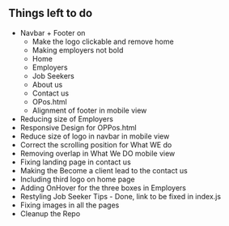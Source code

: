 ## Things left to do

* Navbar +  Footer on 
  * Make the logo clickable and remove home
  * Making employers not bold
  * Home
  * Employers
  * Job Seekers
  * About us
  * Contact us
  * OPos.html
  * Alignment of footer in mobile view
* Reducing size of Employers 
* Responsive Design for OPPos.html
* Reduce size of logo in navbar in mobile view
* Correct the scrolling position for What WE do
* Removing overlap in What We DO mobile view
* Fixing landing page in contact us
* Making the Become a client lead to the contact us
* Including third logo on home page
* Adding OnHover for the three boxes in Employers
* Restyling Job Seeker Tips - Done, link to be fixed in index.js
* Fixing images in all the pages
* Cleanup the Repo
